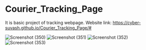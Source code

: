 # Courier_Tracking_Page
It is basic project of tracking webpage.
Website link:  https://cyber-suvash.github.io/Courier_Tracking_Page/#

![Screenshot (350)](https://github.com/cyber-suvash/Courier_Tracking_Page/assets/129322686/00fc3862-e68c-4a08-bded-a2374687ad70)
![Screenshot (351)](https://github.com/cyber-suvash/Courier_Tracking_Page/assets/129322686/1cb95c18-1299-47d8-903c-c00af1c8a55a)
![Screenshot (352)](https://github.com/cyber-suvash/Courier_Tracking_Page/assets/129322686/803bfeb1-f16e-4ca4-a6dd-611dae47857d)
![Screenshot (353)](https://github.com/cyber-suvash/Courier_Tracking_Page/assets/129322686/9ccbb1c4-8aaf-431d-ae9e-f883538f86a9)


